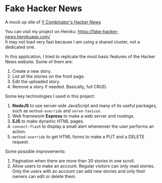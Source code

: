 # Fake Hacker News
A mock up site of [Y Combinator's Hacker News](https://news.ycombinator.com/)

You can visit my project on Heroku: https://fake-hacker-news.herokuapp.com/  
It may not load very fast because I am using a shared cluster, not a dedicated one.

In this application, I tried to replicate the most basic features of the Hacker News website. Some of them are:
1. Create a new story.
2. List all the stories on the front page.
3. Edit the uploaded story.
4. Remove a story if needed.
Basically, full CRUD.

Some key technologies I used in this project:
1. **NodeJS** to use server-side JavaScript and many of its useful packages, such as `method-override` and `serve-favicon`.
2. Web framework **Express** to make a web server and routings.
3. **EJS** to make dynamic HTML pages.
4. `connect-flash` to display a small alert whenenver the user performs an action.
5. `method-override` to get HTML forms to make a PUT and a DELETE request.

Some possible improvements:
1. Pagination when there are more than 30 stories in one scroll.
2. Allow users to make an account. Regular visitors can only read stories. Only the users with an account can add new stories and only their owners can edit or delete them.
